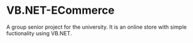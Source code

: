 # VB.NET-ECommerce
A group senior project for the university. It is an online store with simple fuctionality using VB.NET. 
